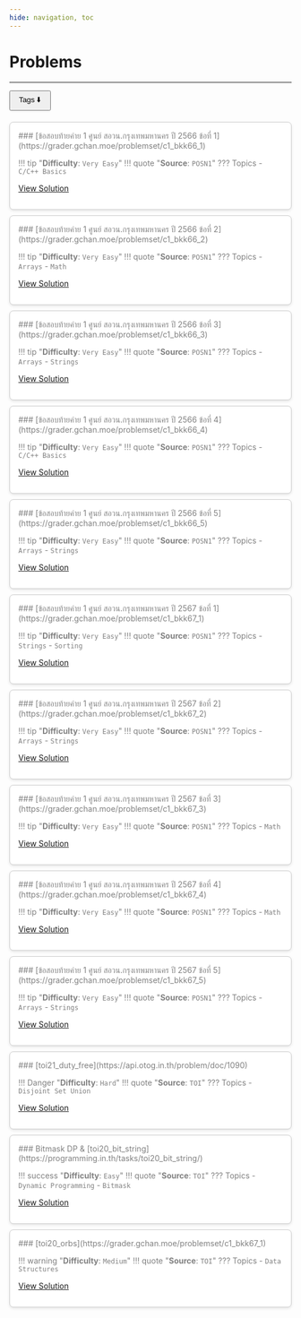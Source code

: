 ```yaml
---
hide: navigation, toc
---
```


# Problems
---

<!-- Tags menu at the top -->
<div style="margin-bottom: 20px;">
  <button class="tag-toggle" id="toggle-tags-btn" onclick="toggleTagPicker()" style="padding:5px 15px; cursor:pointer;">Tags ⬇️</button>
</div>

<!-- Tag picker -->
<div class="tagbox" id="tag-picker" style="border:1px solid #868686; padding:10px; margin-bottom:20px; border-radius:5px; max-width:600px; display:none;">

  <!-- Difficulty filter -->
  <strong>Difficulty: (วัดจากความยากในการแก้เมื่อคุณเข้าใจเนื้อหาที่ต้องใช้ในโจทย์ข้อนั้นแล้ว)</strong><br>
  <label><input type="checkbox" value="Very Easy" class="filter-difficulty"> Very Easy</label>
  <label><input type="checkbox" value="Easy" class="filter-difficulty"> Easy</label>
  <label><input type="checkbox" value="Medium" class="filter-difficulty"> Medium</label>
  <label><input type="checkbox" value="Hard" class="filter-difficulty"> Hard</label>
  <br><br>

  <!-- Source filter -->
  <strong>Source:</strong><br>
  <label><input type="checkbox" value="TOI" class="filter-source"> TOI</label>
  <label><input type="checkbox" value="POSN1" class="filter-source"> POSN1</label>
  <br><br>

  <!-- Topics filter -->
  <strong>Topics:</strong><br>
  <label><input type="checkbox" value="C/C++ Basics" class="tag"> C/C++ Basics</label>
  <label><input type="checkbox" value="Sorting" class="tag"> Sorting</label>
  <label><input type="checkbox" value="Arrays" class="tag"> Arrays</label>
  <label><input type="checkbox" value="Strings" class="tag"> Strings</label>
  <label><input type="checkbox" value="Math" class="tag"> Math</label>
  <label><input type="checkbox" value="Data Structures" class="tag"> Data Structures</label>
  <label><input type="checkbox" value="Disjoint Set Union" class="tag"> Disjoint Set Union</label>
  <label><input type="checkbox" value="Dynamic Programming" class="tag"> Dynamic Programming</label>
  <label><input type="checkbox" value="Bitmask" class="tag"> Bitmask</label>
</div>

<!-- Problems grid -->
<div class="grid cards" markdown="1">

<div class="problem-card" data-difficulty="Very Easy" data-source="POSN1" data-topics="If-Else,C/C++ Basics" markdown="1">
### [ข้อสอบท้ายค่าย 1 ศูนย์ สอวน.กรุงเทพมหานคร ปี 2566 ข้อที่ 1](https://grader.gchan.moe/problemset/c1_bkk66_1)

!!! tip "**Difficulty**: `Very Easy`"
!!! quote "**Source**: `POSN1`"
??? Topics
    - `C/C++ Basics`

[View Solution](/problems/posn1_66_bkk_p1)
</div>

<div class="problem-card" data-difficulty="Very Easy" data-source="POSN1" data-topics="Arrays,Math" markdown="1">
### [ข้อสอบท้ายค่าย 1 ศูนย์ สอวน.กรุงเทพมหานคร ปี 2566 ข้อที่ 2](https://grader.gchan.moe/problemset/c1_bkk66_2)

!!! tip "**Difficulty**: `Very Easy`"
!!! quote "**Source**: `POSN1`"
??? Topics
    - `Arrays`
    - `Math`

[View Solution](/problems/posn1_66_bkk_p2)
</div>

<div class="problem-card" data-difficulty="Very Easy" data-source="POSN1" data-topics="If-Else,Arrays,Strings" markdown="1">
### [ข้อสอบท้ายค่าย 1 ศูนย์ สอวน.กรุงเทพมหานคร ปี 2566 ข้อที่ 3](https://grader.gchan.moe/problemset/c1_bkk66_3)

!!! tip "**Difficulty**: `Very Easy`"
!!! quote "**Source**: `POSN1`"
??? Topics
    - `Arrays`
    - `Strings`

[View Solution](/problems/posn1_66_bkk_p3)
</div>

<div class="problem-card" data-difficulty="Very Easy" data-source="POSN1" data-topics="C/C++ Basics" markdown="1">
### [ข้อสอบท้ายค่าย 1 ศูนย์ สอวน.กรุงเทพมหานคร ปี 2566 ข้อที่ 4](https://grader.gchan.moe/problemset/c1_bkk66_4)

!!! tip "**Difficulty**: `Very Easy`"
!!! quote "**Source**: `POSN1`"
??? Topics
    - `C/C++ Basics`

[View Solution](/problems/posn1_66_bkk_p4)
</div>

<div class="problem-card" data-difficulty="Very Easy" data-source="POSN1" data-topics="Arrays,Strings" markdown="1">
### [ข้อสอบท้ายค่าย 1 ศูนย์ สอวน.กรุงเทพมหานคร ปี 2566 ข้อที่ 5](https://grader.gchan.moe/problemset/c1_bkk66_5)

!!! tip "**Difficulty**: `Very Easy`"
!!! quote "**Source**: `POSN1`"
??? Topics
    - `Arrays`
    - `Strings`

[View Solution](/problems/posn1_66_bkk_p5)
</div>

<div class="problem-card" data-difficulty="Very Easy" data-source="POSN1" data-topics="Strings,Sorting" markdown="1">
### [ข้อสอบท้ายค่าย 1 ศูนย์ สอวน.กรุงเทพมหานคร ปี 2567 ข้อที่ 1](https://grader.gchan.moe/problemset/c1_bkk67_1)

!!! tip "**Difficulty**: `Very Easy`"
!!! quote "**Source**: `POSN1`"
??? Topics
    - `Strings`
    - `Sorting`

[View Solution](/problems/posn1_67_bkk_p1)
</div>

<div class="problem-card" data-difficulty="Very Easy" data-source="POSN1" data-topics="Arrays" markdown="1">
### [ข้อสอบท้ายค่าย 1 ศูนย์ สอวน.กรุงเทพมหานคร ปี 2567 ข้อที่ 2](https://grader.gchan.moe/problemset/c1_bkk67_2)

!!! tip "**Difficulty**: `Very Easy`"
!!! quote "**Source**: `POSN1`"
??? Topics
    - `Arrays`
    - `Strings`

[View Solution](/problems/posn1_67_bkk_p2)
</div>

<div class="problem-card" data-difficulty="Very Easy" data-source="POSN1" data-topics="Math" markdown="1">
### [ข้อสอบท้ายค่าย 1 ศูนย์ สอวน.กรุงเทพมหานคร ปี 2567 ข้อที่ 3](https://grader.gchan.moe/problemset/c1_bkk67_3)

!!! tip "**Difficulty**: `Very Easy`"
!!! quote "**Source**: `POSN1`"
??? Topics
    - `Math`

[View Solution](/problems/posn1_67_bkk_p3)
</div>

<div class="problem-card" data-difficulty="Very Easy" data-source="POSN1" data-topics="Math" markdown="1">
### [ข้อสอบท้ายค่าย 1 ศูนย์ สอวน.กรุงเทพมหานคร ปี 2567 ข้อที่ 4](https://grader.gchan.moe/problemset/c1_bkk67_4)

!!! tip "**Difficulty**: `Very Easy`"
!!! quote "**Source**: `POSN1`"
??? Topics
    - `Math`

[View Solution](/problems/posn1_67_bkk_p4)
</div>

<div class="problem-card" data-difficulty="Very Easy" data-source="POSN1" data-topics="Arrays,Strings" markdown="1">
### [ข้อสอบท้ายค่าย 1 ศูนย์ สอวน.กรุงเทพมหานคร ปี 2567 ข้อที่ 5](https://grader.gchan.moe/problemset/c1_bkk67_5)

!!! tip "**Difficulty**: `Very Easy`"
!!! quote "**Source**: `POSN1`"
??? Topics
    - `Arrays`
    - `Strings`

[View Solution](/problems/posn1_67_bkk_p5)
</div>

<div class="problem-card" data-difficulty="Hard" data-source="TOI" data-topics="Disjoint Set Union" markdown="1">
### [toi21_duty_free](https://api.otog.in.th/problem/doc/1090)

!!! Danger "**Difficulty**: `Hard`"
!!! quote "**Source**: `TOI`"
??? Topics
    - `Disjoint Set Union`

[View Solution](/problems/toi21_duty_free)
</div>

<div class="problem-card" data-difficulty="Easy" data-source="TOI" data-topics="Dynamic Programming,Bitmask" markdown="1">
### Bitmask DP & [toi20_bit_string](https://programming.in.th/tasks/toi20_bit_string/)

!!! success "**Difficulty**: `Easy`"
!!! quote "**Source**: `TOI`"
??? Topics
    - `Dynamic Programming`
    - `Bitmask`

[View Solution](/problems/toi20_bit_string)
</div>

<div class="problem-card" data-difficulty="Medium" data-source="TOI" data-topics="Data Structures" markdown="1">
### [toi20_orbs](https://grader.gchan.moe/problemset/c1_bkk67_1)

!!! warning "**Difficulty**: `Medium`"
!!! quote "**Source**: `TOI`"
??? Topics
    - `Data Structures`

[View Solution](/problems/toi20_orbs)
</div>

</div>

<!-- Scripts -->
<script>
// Toggle tag picker visibility and arrow direction
function toggleTagPicker() {
    const picker = document.getElementById('tag-picker');
    const btn = document.getElementById('toggle-tags-btn');

    const isHidden = picker.style.display === 'none';
    picker.style.display = isHidden ? 'block' : 'none';

    // Change arrow
    btn.textContent = isHidden ? 'Tags ⬇️' : 'Tags ⬆️';

    // Save visibility in localStorage
    localStorage.setItem('tagPickerVisible', picker.style.display);
}

// On page load, set arrow according to saved visibility
document.addEventListener("DOMContentLoaded", function() {
    const picker = document.getElementById('tag-picker');
    const btn = document.getElementById('toggle-tags-btn');
    const visible = localStorage.getItem('tagPickerVisible') || 'none';
    picker.style.display = visible;
    btn.textContent = visible === 'none' ? 'Tags ⬆️' : 'Tags ⬇️';

    // Add instant filtering when checkboxes are toggled
    document.querySelectorAll('.filter-difficulty, .filter-source, .tag').forEach(cb => {
        cb.addEventListener('change', applyFilter);
    });

    // Initial filter
    applyFilter();
});

// Apply filter
function applyFilter() {
    const selectedD = Array.from(document.querySelectorAll('.filter-difficulty:checked')).map(cb => cb.value);
    const selectedS = Array.from(document.querySelectorAll('.filter-source:checked')).map(cb => cb.value);
    const selectedT = Array.from(document.querySelectorAll('.tag:checked')).map(cb => cb.value);

    const cards = document.querySelectorAll('.problem-card');
    cards.forEach(card => {
        const cardD = card.getAttribute('data-difficulty').split(',').map(s => s.trim());
        const cardS = card.getAttribute('data-source').split(',').map(s => s.trim());
        const cardT = card.getAttribute('data-topics').split(',').map(s => s.trim());

        const visible = (selectedD.length === 0 || selectedD.some(d => cardD.includes(d))) &&
                        (selectedS.length === 0 || selectedS.some(s => cardS.includes(s))) &&
                        (selectedT.length === 0 || selectedT.every(t => cardT.includes(t)));

        card.style.display = visible ? '' : 'none';
    });
}
</script>

<!-- CSS -->
<style>
.grid.cards {
    display: grid;
    grid-template-columns: repeat(auto-fill, minmax(320px, 1fr));
    gap: 10px;
}
.problem-card {
    border: 1px solid #ccc;
    border-radius: 7px;
    padding: 15px;
    background: #fff;
    box-shadow: 0 2px 5px rgba(0,0,0,0.1);
    color: grey;
}
.tagbox {
    color: black;
    border-color: #868686;
}
</style>
